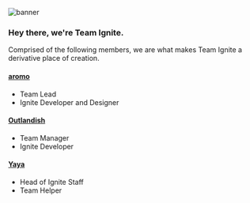 ![banner](https://user-images.githubusercontent.com/67547519/159142591-ada451be-88af-4dd2-9be2-3d1df9d62c4d.png)


### Hey there, we're Team Ignite.

Comprised of the following members, we are what makes Team Ignite a derivative place of creation.

#### [aromo](https://github.com/aroaromoro)
- Team Lead
- Ignite Developer and Designer

#### [Outlandish](https://github.com/gitlandish)
- Team Manager
- Ignite Developer

#### [Yaya](https://github.com/yyayaa)
- Head of Ignite Staff
- Team Helper

